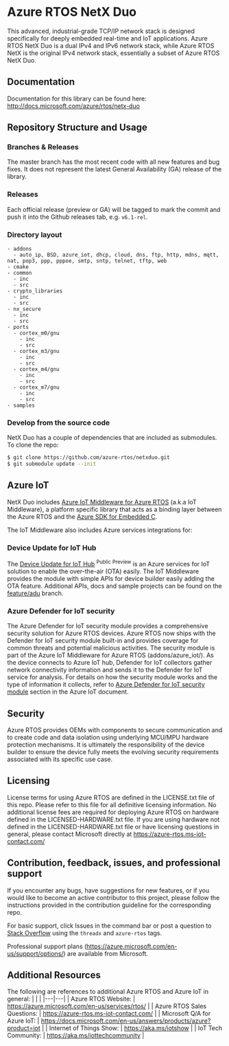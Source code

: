 # Azure RTOS NetX Duo

This advanced, industrial-grade TCP/IP network stack is designed specifically for deeply embedded real-time and IoT applications. Azure RTOS NetX Duo is a dual IPv4 and IPv6 network stack, while Azure RTOS NetX is the original IPv4 network stack, essentially a subset of Azure RTOS NetX Duo.

## Documentation

Documentation for this library can be found here: http://docs.microsoft.com/azure/rtos/netx-duo

## Repository Structure and Usage

### Branches & Releases

The master branch has the most recent code with all new features and bug fixes. It does not represent the latest General Availability (GA) release of the library.

### Releases

Each official release (preview or GA) will be tagged to mark the commit and push it into the Github releases tab, e.g. `v6.1-rel`.

### Directory layout

```
- addons
  - auto_ip, BSD, azure_iot, dhcp, cloud, dns, ftp, http, mdns, mqtt, nat, pop3, ppp, pppoe, smtp, sntp, telnet, tftp, web
- cmake
- common
  - inc
  - src
- crypto_libraries
  - inc
  - src
- nx_secure
  - inc
  - src
- ports
  - cortex_m0/gnu
    - inc
    - src
  - cortex_m3/gnu
    - inc
    - src
  - cortex_m4/gnu
    - inc
    - src
  - cortex_m7/gnu
    - inc
    - src
- samples
```

### Develop from the source code

NetX Duo has a couple of dependencies that are included as submodules. To clone the repo:

```bash
$ git clone https://github.com/azure-rtos/netxduo.git
$ git submodule update --init
```

## Azure IoT

NetX Duo includes [Azure IoT Middleware for Azure RTOS](https://github.com/azure-rtos/netxduo/tree/master/addons/azure_iot) (a.k.a IoT Middleware), a platform specific library that acts as a binding layer between the Azure RTOS and the [Azure SDK for Embedded C](https://github.com/Azure/azure-sdk-for-c/tree/master/sdk/docs/iot).

The IoT Middleware also includes Azure services integrations for:

### Device Update for IoT Hub

The [Device Update for IoT Hub](https://docs.microsoft.com/azure/iot-hub-device-update/understand-device-update) <sup>Public Preview</sup> is an Azure services for IoT solution to enable the over-the-air (OTA) easily. The IoT Middleware provides the module with simple APIs for device builder easily adding the OTA feature. Additional APIs, docs and sample projects can be found on the [feature/adu](https://aka.ms/azrtos-device-update-preview) branch.

### Azure Defender for IoT security

The Azure Defender for IoT security module provides a comprehensive security solution for Azure RTOS devices. Azure RTOS now ships with the Defender for IoT security module built-in and provides coverage for common threats and potential malicious activities.  The security module is part of the Azure IoT Middleware for Azure RTOS (addons/azure_iot/).  As the device connects to Azure IoT hub, Defender for IoT collectors gather network connectivity information and sends it to the Defender for IoT service for analysis. For details on how the security module works and the type of information it collects, refer to [Azure Defender for IoT security module](https://github.com/azure-rtos/netxduo/tree/v6.1_rel/addons/azure_iot/docs#azure-defender-for-iot-module) section in the Azure IoT document.

## Security

Azure RTOS provides OEMs with components to secure communication and to create code and data isolation using underlying 
MCU/MPU hardware protection mechanisms. It is ultimately the responsibility of the device builder to ensure the device 
fully meets the evolving security requirements associated with its specific use case.

## Licensing

License terms for using Azure RTOS are defined in the LICENSE.txt file of this repo. Please refer to this file for all 
definitive licensing information. No additional license fees are required for deploying Azure RTOS on hardware defined 
in the LICENSED-HARDWARE.txt file. If you are using hardware not defined in the LICENSED-HARDWARE.txt file or have 
licensing questions in general, please contact Microsoft directly at https://azure-rtos.ms-iot-contact.com/

## Contribution, feedback, issues, and professional support

If you encounter any bugs, have suggestions for new features, or if you would like to become an active contributor to 
this project, please follow the instructions provided in the contribution guideline for the corresponding repo.

For basic support, click Issues in the command bar or post a question to [Stack Overflow](http://stackoverflow.com/questions/tagged/azure-rtos+threadx) using the `threadx` and `azure-rtos` tags.

Professional support plans (https://azure.microsoft.com/en-us/support/options/) are available from Microsoft.

## Additional Resources

The following are references to additional Azure RTOS and Azure IoT in general:
|   |   |
|---|---|
| Azure RTOS Website: | https://azure.microsoft.com/en-us/services/rtos/ |
| Azure RTOS Sales Questions: | https://azure-rtos.ms-iot-contact.com/ |
| Microsoft Q/A for Azure IoT: | https://docs.microsoft.com/en-us/answers/products/azure?product=iot |
| Internet of Things Show: | https://aka.ms/iotshow |
| IoT Tech Community: | https://aka.ms/iottechcommunity |
